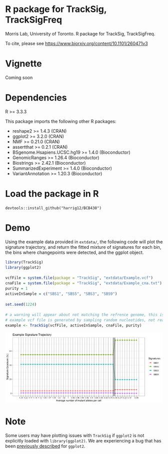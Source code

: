 # R package for TrackSig, TrackSigFreq
Morris Lab, University of Toronto. R package for TrackSig, TrackSigFreq. 

To cite, please see https://www.biorxiv.org/content/10.1101/260471v3

# Vignette 
Coming soon

# Dependencies 
R >= 3.3.3

This package imports the following other R packages:
- reshape2 >= 1.4.3 (CRAN)
- ggplot2 >= 3.2.0 (CRAN)
- NMF >= 0.21.0 (CRAN)
- assertthat >= 0.2.1 (CRAN)
- BSgenome.Hsapiens.UCSC.hg19 >= 1.4.0 (Bioconductor)
- GenomicRanges >= 1.26.4 (Bioconductor)
- Biostrings >= 2.42.1 (Bioconductor)
- SummarizedExperiment >= 1.4.0 (Bioconductor)
- VariantAnnotation >= 1.20.3 (Bioconductor)

# Load the package in R
`devtools::install_github("harrig12/BCB430")`

# Demo
Using the example data provided in `extdata/`, the following code will plot the signature trajectory, and return the fitted mixture of signatures for each bin, the bins where changepoints were detected, and the ggplot object.

```r
library(TrackSig)
library(ggplot2)

vcfFile = system.file(package = "TrackSig", "extdata/Example.vcf")
cnaFile = system.file(package = "TrackSig", "extdata/Example_cna.txt")
purity = 1
activeInSample = c("SBS1", "SBS5", "SBS3", "SBS9")

set.seed(1224)

# a warning will appear about not matching the refrence genome, this is because the
# example vcf file is generated by sampling random nucleotides, not real mutations. 
example <- TrackSig(vcfFile, activeInSample, cnaFile, purity)

```

![img: example plotting output](inst/extdata/ExamplePlot.png?raw=true "Example of signature trajectory plotted with TrackSig R package")

# Note

Some users may have plotting issues with `TrackSig` if `ggplot2` is not explicitly loaded with `library(ggplot2)`. We are experiencing a bug that has been [previously described](https://github.com/tidyverse/ggplot2/issues/663) for `ggplot2`.

